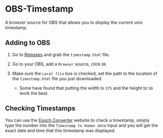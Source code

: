 # OBS-Timestamp
A browser source for OBS that allows you to display the current unix timestamp.

## Adding to OBS
1. Go to [Releases](https://github.com/BlackOpsOne/OBS-Timestamp/releases) and grab the `timestamp.html` file.

2. Go to your OBS, add a `Browser` source, click `OK`.

3. Make sure the `Local file` box is checked, set the path to the location of the `timestamp.html` file you just downloaded.
	- Some have found that putting the width to `375` and the height to `50` work the best.

## Checking Timestamps
You can use the [Epoch Converter](https://www.epochconverter.com) website to check a timestamp, simply type the number into the `Timestamp to Human date` input and you will get the exact date and time that this timestamp was displayed.
